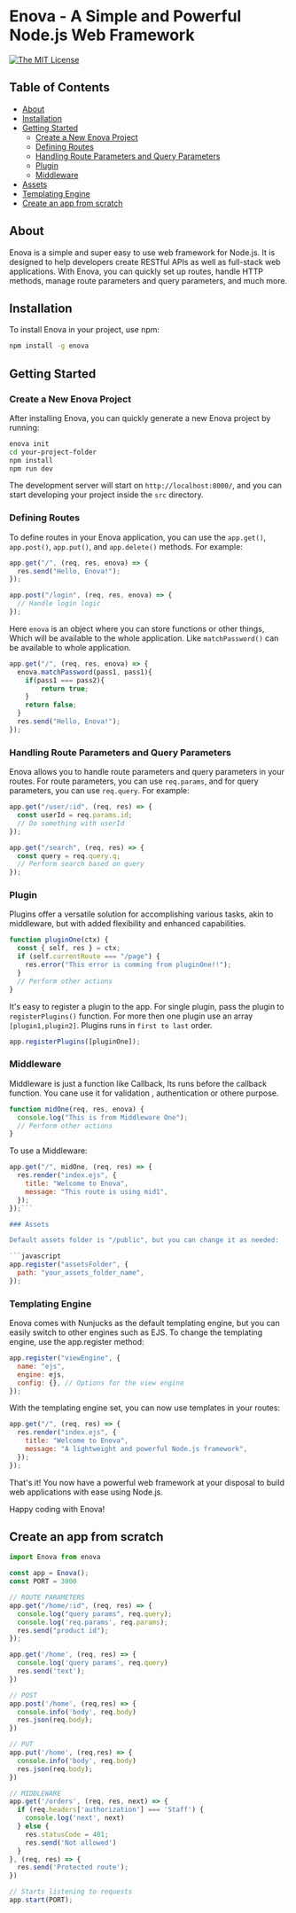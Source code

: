 # Enova - A Simple and Powerful Node.js Web Framework

[![The MIT License](https://img.shields.io/badge/license-MIT-orange.svg?color=blue&style=flat-square)](http://opensource.org/licenses/MIT)

## Table of Contents

- [About](#about)
- [Installation](#installation)
- [Getting Started](#getting-started)
  - [Create a New Enova Project](#create-a-new-enova-project)
  - [Defining Routes](#defining-routes)
  - [Handling Route Parameters and Query Parameters](#handling-route-parameters-and-query-parameters)
  - [Plugin](#plugin)
  - [Middleware](#middleware)
- [Assets](#assets)
- [Templating Engine](#templating-engine)
- [Create an app from scratch](reate-an-app-from-scratch)

## About

Enova is a simple and super easy to use web framework for Node.js. It is designed to help developers create RESTful APIs as well as full-stack web applications. With Enova, you can quickly set up routes, handle HTTP methods, manage route parameters and query parameters, and much more.

## Installation

To install Enova in your project, use npm:

```bash
npm install -g enova
```

## Getting Started

### Create a New Enova Project

After installing Enova, you can quickly generate a new Enova project by running:

```bash
enova init
cd your-project-folder
npm install
npm run dev
```

The development server will start on `http://localhost:8000/`, and you can start developing your project inside the `src` directory.

### Defining Routes

To define routes in your Enova application, you can use the `app.get()`, `app.post()`, `app.put()`, and `app.delete()` methods. For example:

```javascript
app.get("/", (req, res, enova) => {
  res.send("Hello, Enova!");
});

app.post("/login", (req, res, enova) => {
  // Handle login logic
});
```

Here `enova` is an object where you can store functions or other things, Which will be available to the whole application.
Like `matchPassword()` can be available to whole application.

```javascript
app.get("/", (req, res, enova) => {
  enova.matchPassword(pass1, pass1){
    if(pass1 === pass2){
        return true;
    }
    return false;
  }
  res.send("Hello, Enova!");
});


```

### Handling Route Parameters and Query Parameters

Enova allows you to handle route parameters and query parameters in your routes. For route parameters, you can use `req.params`, and for query parameters, you can use `req.query`. For example:

```javascript
app.get("/user/:id", (req, res) => {
  const userId = req.params.id;
  // Do something with userId
});

app.get("/search", (req, res) => {
  const query = req.query.q;
  // Perform search based on query
});
```

### Plugin

Plugins offer a versatile solution for accomplishing various tasks, akin to middleware, but with added flexibility and enhanced capabilities.

```javascript
function pluginOne(ctx) {
  const { self, res } = ctx;
  if (self.currentRoute === "/page") {
    res.error("This error is comming from pluginOne!!");
  }
  // Perform other actions
}
```

It's easy to register a plugin to the app. For single plugin, pass the plugin to `registerPlugins()` function.
For more then one plugin use an array `[plugin1,plugin2]`. Plugins runs in `first to last` order.

```javascript
app.registerPlugins([pluginOne]);
```

### Middleware

Middleware is just a function like Callback, Its runs before the callback function. You cane use it for validation , authentication or othere purpose.

```javascript
function midOne(req, res, enova) {
  console.log("This is from Middleware One");
  // Perform other actions
}
```

To use a Middleware:

````javascript
app.get("/", midOne, (req, res) => {
  res.render("index.ejs", {
    title: "Welcome to Enova",
    message: "This route is using mid1",
  });
});```

### Assets

Default assets folder is "/public", but you can change it as needed:

```javascript
app.register("assetsFolder", {
  path: "your_assets_folder_name",
});
````

### Templating Engine

Enova comes with Nunjucks as the default templating engine, but you can easily switch to other engines such as EJS. To change the templating engine, use the app.register method:

```javascript
app.register("viewEngine", {
  name: "ejs",
  engine: ejs,
  config: {}, // Options for the view engine
});
```

With the templating engine set, you can now use templates in your routes:

```javascript
app.get("/", (req, res) => {
  res.render("index.ejs", {
    title: "Welcome to Enova",
    message: "A lightweight and powerful Node.js framework",
  });
});
```

That's it! You now have a powerful web framework at your disposal to build web applications with ease using Node.js.

Happy coding with Enova!

## Create an app from scratch

```javascript
import Enova from enova

const app = Enova();
const PORT = 3000

// ROUTE PARAMETERS
app.get("/home/:id", (req, res) => {
  console.log("query params", req.query);
  console.log('req.params', req.params);
  res.send("product id");
});

app.get('/home', (req, res) => {
  console.log('query params', req.query)
  res.send('text');
})

// POST
app.post('/home', (req,res) => {
  console.info('body', req.body)
  res.json(req.body);
})

// PUT
app.put('/home', (req,res) => {
  console.info('body', req.body)
  res.json(req.body);
})

// MIDDLEWARE
app.get('/orders', (req, res, next) => {
  if (req.headers['authorization'] === 'Staff') {
    console.log('next', next)
  } else {
    res.statusCode = 401;
    res.send('Not allowed')
  }
}, (req, res) => {
  res.send('Protected route');
})

// Starts listening to requests
app.start(PORT);

```
